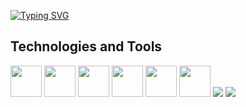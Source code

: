 [![Typing SVG](https://readme-typing-svg.demolab.com?font=Fira+Code&pause=1000&color=000000&repeat=false&width=435&lines=Ol%C3%A1!+Eu+sou+Nicholas+Nunes)](https://git.io/typing-svg)

## Technologies and Tools

<img src="https://github.com/user-attachments/assets/f8c0f2d2-55e4-4f2f-9fa7-9eb6aeef8f5f" width="50px">
<img src="https://github.com/user-attachments/assets/6ed05dff-22a8-4ac9-940b-709add47f218" width="50px">
<img src="https://github.com/user-attachments/assets/0ccebb03-c1bc-4f00-b57f-d5732b69965d" width="50px">
<img src="https://github.com/user-attachments/assets/b7afbca1-bb45-4783-ae28-0b2750fe6785" width="50px">
<img src="https://github.com/user-attachments/assets/9bf040d9-2424-4923-9832-16cedb9c955a" width="50px">
<img src="https://github.com/user-attachments/assets/725b2825-b0d2-4c5b-b16d-f4cffb3317f8" width="50px">
<img src="https://github.com/user-attachments/assets/a529a6dd-cade-42ec-861b-7528f2163b57">
<img src="https://github.com/user-attachments/assets/18e5b00d-313d-4663-8602-387609bb1b5a">

